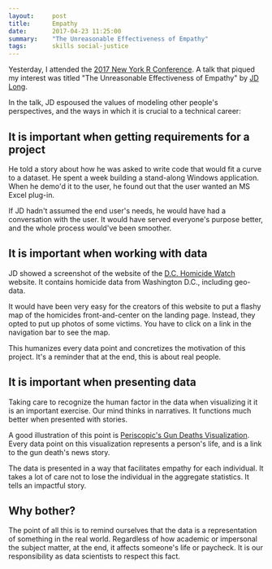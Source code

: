 ```yaml
---
layout:     post
title:      Empathy
date:       2017-04-23 11:25:00
summary:    "The Unreasonable Effectiveness of Empathy"
tags:       skills social-justice
---
```


Yesterday, I attended the [2017 New York R Conference](http://www.rstats.nyc). A talk that piqued my interest was titled "The Unreasonable Effectiveness of Empathy" by [JD Long](https://twitter.com/cmastication).

In the talk, JD espoused the values of modeling other people's perspectives, and the ways in which it is crucial to a technical career:

## It is important when getting requirements for a project

He told a story about how he was asked to write code that would fit a curve to a dataset. He spent a week building a stand-along Windows application. When he demo'd it to the user, he found out that the user wanted an MS Excel plug-in.

If JD hadn't assumed the end user's needs, he would have had a conversation with the user. It would have served everyone's purpose better, and the whole process would've been smoother.

## It is important when working with data

JD showed a screenshot of the website of the [D.C. Homicide Watch](http://homicidewatch.org/) website. It contains homicide data from Washington D.C., including geo-data.

It would have been very easy for the creators of this website to put a flashy map of the homicides front-and-center on the landing page. Instead, they opted to put up photos of some victims. You have to click on a link in the navigation bar to see the map.

This humanizes every data point and concretizes the motivation of this project. It's a reminder that at the end, this is about real people.

## It is important when presenting data

Taking care to recognize the human factor in the data when visualizing it it is an important exercise. Our mind thinks in narratives. It functions much better when presented with stories.

A good illustration of this point is [Periscopic's Gun Deaths Visualization](http://guns.periscopic.com/). Every data point on this visualization represents a person's life, and is a link to the gun death's news story.

The data is presented in a way that facilitates empathy for each individual. It takes a lot of care not to lose the individual in the aggregate statistics. It tells an impactful story.

## Why bother?

The point of all this is to remind ourselves that the data is a representation of something in the real world. Regardless of how academic or impersonal the subject matter, at the end, it affects someone's life or paycheck. It is our responsibility as data scientists to respect this fact.